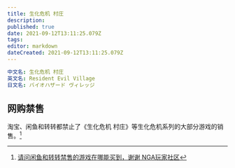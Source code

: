 ```yaml
---
title: 生化危机 村庄
description: 
published: true
date: 2021-09-12T13:11:25.079Z
tags:
editor: markdown
dateCreated: 2021-09-12T13:11:25.079Z
---
```


```YAML
中文名: 生化危机 村庄
英文名: Resident Evil Village
日文名: バイオハザード ヴィレッジ
```

## 网购禁售

淘宝、闲鱼和转转都禁止了《生化危机 村庄》等生化危机系列的大部分游戏的销售。[^yUymw]

[^yUymw]:  [请问闲鱼和转转禁售的游戏在哪能买到，谢谢 NGA玩家社区](https://archive.is/yUymw "https://ngabbs.com/read.php?tid=26988379")
